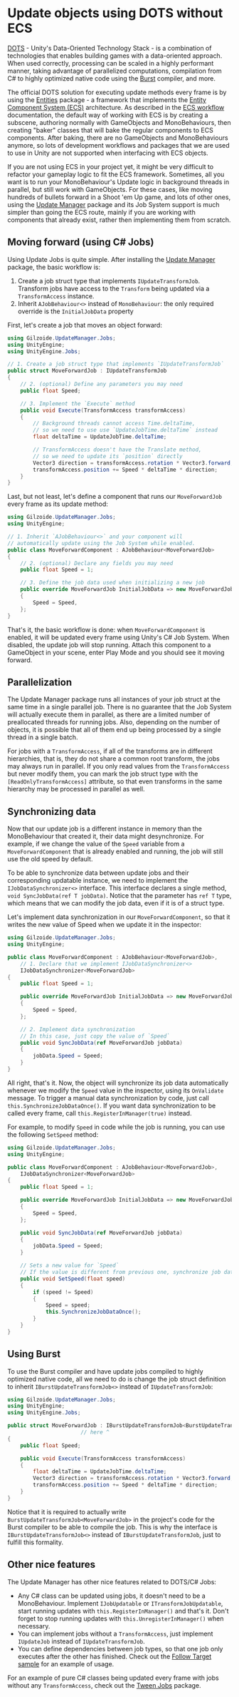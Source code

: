 # Update objects using DOTS without ECS
[DOTS](https://unity.com/dots) - Unity's Data-Oriented Technology Stack - is a combination of technologies that enables building games with a data-oriented approach.
When used correctly, processing can be scaled in a highly performant manner, taking advantage of parallelized computations, compilation from C# to highly optimized native code using the [Burst](https://docs.unity3d.com/Packages/com.unity.burst@latest?subfolder=/manual/index.html) compiler, and more.

The official DOTS solution for executing update methods every frame is by using the [Entities](https://docs.unity3d.com/Packages/com.unity.entities@latest?subfolder=/manual/index.html) package - a framework that implements the [Entity Component System (ECS)](https://unity.com/ecs) architecture.
As described in the [ECS workflow](https://docs.unity3d.com/Packages/com.unity.entities@1.2/manual/ecs-workflow-intro.html) documentation, the default way of working with ECS is by creating a subscene, authoring normally with GameObjects and MonoBehaviours, then creating "baker" classes that will bake the regular components to ECS components.
After baking, there are no GameObjects and MonoBehaviours anymore, so lots of development workflows and packages that we are used to use in Unity are not supported when interfacing with ECS objects.

If you are not using ECS in your project yet, it might be very difficult to refactor your gameplay logic to fit the ECS framework.
Sometimes, all you want is to run your MonoBehaviour's Update logic in background threads in parallel, but still work with GameObjects.
For these cases, like moving hundreds of bullets forward in a Shoot 'em Up game, and lots of other ones, using the [Update Manager](https://github.com/gilzoide/unity-update-manager) package and its Job System support is much simpler than going the ECS route, mainly if you are working with components that already exist, rather then implementing them from scratch.


## Moving forward (using C# Jobs)
Using Update Jobs is quite simple.
After installing the [Update Manager](https://github.com/gilzoide/unity-update-manager) package, the basic workflow is:
1. Create a job struct type that implements `IUpdateTransformJob`.
   Transform jobs have access to the `Transform` being updated via a `TransformAccess` instance.
2. Inherit `AJobBehaviour<>` instead of `MonoBehaviour`: the only required override is the `InitialJobData` property

First, let's create a job that moves an object forward:
```cs
using Gilzoide.UpdateManager.Jobs;
using UnityEngine;
using UnityEngine.Jobs;

// 1. Create a job struct type that implements `IUpdateTransformJob`
public struct MoveForwardJob : IUpdateTransformJob
{
    // 2. (optional) Define any parameters you may need
    public float Speed;

    // 3. Implement the `Execute` method 
    public void Execute(TransformAccess transformAccess)
    {
        // Background threads cannot access Time.deltaTime,
        // so we need to use use `UpdateJobTime.deltaTime` instead
        float deltaTime = UpdateJobTime.deltaTime;

        // TransformAccess doesn't have the Translate method,
        // so we need to update its `position` directly
        Vector3 direction = transformAccess.rotation * Vector3.forward;
        transformAccess.position += Speed * deltaTime * direction;
    }
}
```

Last, but not least, let's define a component that runs our `MoveForwardJob` every frame as its update method:
```cs
using Gilzoide.UpdateManager.Jobs;
using UnityEngine;

// 1. Inherit `AJobBehaviour<>` and your component will
// automatically update using the Job System while enabled.
public class MoveForwardComponent : AJobBehaviour<MoveForwardJob>
{
    // 2. (optional) Declare any fields you may need
    public float Speed = 1;

    // 3. Define the job data used when initializing a new job
    public override MoveForwardJob InitialJobData => new MoveForwardJob
    {
        Speed = Speed,
    };
}
```

That's it, the basic workflow is done: when `MoveForwardComponent` is enabled, it will be updated every frame using Unity's C# Job System.
When disabled, the update job will stop running.
Attach this component to a GameObject in your scene, enter Play Mode and you should see it moving forward.


## Parallelization
The Update Manager package runs all instances of your job struct at the same time in a single parallel job.
There is no guarantee that the Job System will actually execute them in parallel, as there are a limited number of preallocated threads for running jobs.
Also, depending on the number of objects, it is possible that all of them end up being processed by a single thread in a single batch.

For jobs with a `TransformAccess`, if all of the transforms are in different hierarchies, that is, they do not share a common root transform, the jobs may always run in parallel.
If you only read values from the `TransformAccess` but never modify them, you can mark the job struct type with the `[ReadOnlyTransformAccess]` attribute, so that even transforms in the same hierarchy may be processed in parallel as well.


## Synchronizing data
Now that our update job is a different instance in memory than the MonoBehaviour that created it, their data might desynchronize.
For example, if we change the value of the `Speed` variable from a `MoveForwardComponent` that is already enabled and running, the job will still use the old speed by default.

To be able to synchronize data between update jobs and their corresponding updatable instance, we need to implement the `IJobDataSynchronizer<>` interface.
This interface declares a single method, `void SyncJobData(ref T jobData)`.
Notice that the parameter has `ref T` type, which means that we can modify the job data, even if it is of a struct type.

Let's implement data synchronization in our `MoveForwardComponent`, so that it writes the new value of Speed when we update it in the inspector:
```cs
using Gilzoide.UpdateManager.Jobs;
using UnityEngine;

public class MoveForwardComponent : AJobBehaviour<MoveForwardJob>,
    // 1. Declare that we implement IJobDataSynchronizer<>
    IJobDataSynchronizer<MoveForwardJob>
{
    public float Speed = 1;

    public override MoveForwardJob InitialJobData => new MoveForwardJob
    {
        Speed = Speed,
    };

    // 2. Implement data synchronization
    // In this case, just copy the value of `Speed`
    public void SyncJobData(ref MoveForwardJob jobData)
    {
        jobData.Speed = Speed;
    }
}
```

All right, that's it.
Now, the object will synchronize its job data automatically whenever we modify the `Speed` value in the inspector, using its `OnValidate` message.
To trigger a manual data synchronization by code, just call `this.SynchronizeJobDataOnce()`.
If you want data synchronization to be called every frame, call `this.RegisterInManager(true)` instead.

For example, to modify `Speed` in code while the job is running, you can use the following `SetSpeed` method:
```cs
using Gilzoide.UpdateManager.Jobs;
using UnityEngine;

public class MoveForwardComponent : AJobBehaviour<MoveForwardJob>,
    IJobDataSynchronizer<MoveForwardJob>
{
    public float Speed = 1;

    public override MoveForwardJob InitialJobData => new MoveForwardJob
    {
        Speed = Speed,
    };

    public void SyncJobData(ref MoveForwardJob jobData)
    {
        jobData.Speed = Speed;
    }

    // Sets a new value for `Speed`
    // If the value is different from previous one, synchronize job data
    public void SetSpeed(float speed)
    {
        if (speed != Speed)
        {
            Speed = speed;
            this.SynchronizeJobDataOnce();
        }
    }
}
```


## Using Burst
To use the Burst compiler and have update jobs compiled to highly optimized native code, all we need to do is change the job struct definition to inherit `IBurstUpdateTransformJob<>` instead of `IUpdateTransformJob`:

```cs
using Gilzoide.UpdateManager.Jobs;
using UnityEngine;
using UnityEngine.Jobs;

public struct MoveForwardJob : IBurstUpdateTransformJob<BurstUpdateTransformJob<MoveForwardJob>>
                       // here ^
{
    public float Speed;

    public void Execute(TransformAccess transformAccess)
    {
        float deltaTime = UpdateJobTime.deltaTime;
        Vector3 direction = transformAccess.rotation * Vector3.forward;
        transformAccess.position += Speed * deltaTime * direction;
    }
}
```

Notice that it is required to actually write `BurstUpdateTransformJob<MoveForwardJob>` in the project's code for the Burst compiler to be able to compile the job.
This is why the interface is `IBurstUpdateTransformJob<>` instead of `IBurstUpdateTransformJob`, just to fulfill this formality.


## Other nice features
The Update Manager has other nice features related to DOTS/C# Jobs:
- Any C# class can be updated using jobs, it doesn't need to be a MonoBehaviour.
  Implement `IJobUpdatable` or `ITransformJobUpdatable`, start running updates with `this.RegisterInManager()` and that's it.
  Don't forget to stop running updates with `this.UnregisterInManager()` when necessary.
- You can implement jobs without a `TransformAccess`, just implement `IUpdateJob` instead of `IUpdateTransformJob`.
- You can define dependencies between job types, so that one job only executes after the other has finished.
  Check out the [Follow Target sample](../Samples~/FollowTarget/) for an example of usage.

For an example of pure C# classes being updated every frame with jobs without any `TransformAccess`, check out the [Tween Jobs](https://github.com/gilzoide/unity-tween-jobs) package.